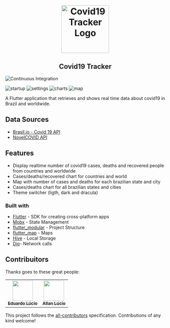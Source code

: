 <h1 align="center">
  <a href="https://github.com/lucioeduardo/covid19_tracker/">
    <img alt="Covid19 Tracker Logo" src="https://user-images.githubusercontent.com/14063319/81594393-34004880-9397-11ea-9f5c-ed100fcf0953.png" width="150px" />
  </a>
</h1>

<h2 align="center">
  Covid19 Tracker
</h2>

![Continuous Integration](https://github.com/lucioeduardo/covid19_tracker/workflows/Continuous%20Integration/badge.svg)


![startup](https://user-images.githubusercontent.com/14063319/81590406-22b43d80-9391-11ea-9c17-50bf41a52ca0.gif)
![settings](https://user-images.githubusercontent.com/14063319/81590402-21831080-9391-11ea-99c3-fbbdba4eb17d.gif)
![charts](https://user-images.githubusercontent.com/14063319/81590398-1e882000-9391-11ea-89b5-069250f73a3a.gif)
![map](https://user-images.githubusercontent.com/14063319/81590400-2051e380-9391-11ea-9aab-40d230bc6ecd.gif)


A Flutter application that retrieves and shows real time data about covid19 in Brazil and worldwide.

## Data Sources
- [Brasil.io - Covid 19 API](https://brasil.io/dataset/covid19/caso) 
- [NovelCOVID API](https://github.com/novelcovid/api)

## Features

- Display realtime number of covid19 cases, deaths and recovered people from countries and worldwide
- Cases/deaths/recovered chart for countries and world
- Map with number of cases and deaths for each brazilian state and city
- Cases/deaths chart for all brazilian states and cities
- Theme switcher (ligth, dark and dracula)

### Built with
- [Flutter](https://flutter.dev/) - SDK for creating cross-platform apps 
- [Mobx](https://pub.dev/packages/mobx#-readme-tab-) - State Management
- [flutter_modular](https://pub.dev/packages/flutter_mobx) - Project Structure
- [flutter_map](https://pub.dev/packages/flutter_map) - Maps 
- [Hive](https://pub.dev/packages/hive) - Local Storage
- [Dio](https://pub.dev/packages/dio)- Network calls

## Contribuitors
Thanks goes to these great people:

<!-- ALL-CONTRIBUTORS-LIST:START - Do not remove or modify this section -->
<!-- prettier-ignore-start -->
<!-- markdownlint-disable -->
<table>
  <tr>
  <td align="center"><a href="https://github.com/lucioeduardo"><img src="https://avatars3.githubusercontent.com/u/14063319" width="64px;" alt=""/><br /><sub><b>Eduardo Lúcio</b></sub></a><br /></td>
    <td align="center"><a href="https://github.com/allanlucio"><img src="https://avatars2.githubusercontent.com/u/7063932" width="64px;" alt=""/><br /><sub><b>Allan Lúcio</b></sub></a><br /></td>
    
    
  </tr>
</table>

<!-- markdownlint-enable -->
<!-- prettier-ignore-end -->
<!-- ALL-CONTRIBUTORS-LIST:END -->

This project follows the [all-contributors](https://github.com/all-contributors/all-contributors) specification. Contributions of any kind welcome!
